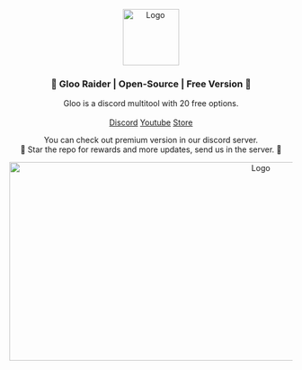<p align="center">
  <a href="https://github.com/foundroes/GlooRaider">
    <img src="https://i.postimg.cc/L8P7qXqY/smaller.png" alt="Logo" width="100" height="100">
  </a>

  <h3 align="center">🔮 Gloo Raider  |  Open-Source  |  Free Version 🔮</h3>

  <p align="center">
    Gloo is a discord multitool with 20 free options.
    <br/>
    <br/>
    <a href="https://discord.gg/uJE9rfJ7Tz">Discord</a>
    <a href="https://www.youtube.com/channel/UCNrJOMG81sdmjUSHpDC41-w">Youtube</a>
    <a href="https://lostroes.sell.app">Store</a>
  </p>
</p>



  <p align="center">
     You can check out premium version in our discord server. 
    <br/>
    🌟 Star the repo for rewards and more updates, send us in the server. 🌟
    <br/>
</p>
<p align="center">
  <a href="https://github.com/foundroes/GlooRaider">
    <img src="https://i.postimg.cc/2809sb1h/image-2024-08-31-140657086.png" alt="Logo" width="879" height="353">
  </a>
